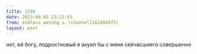 ```yaml
---
title: 1195
date: 2023-09-05 23:21:53
from: endless шизing ⍼ (channel1162404975)
layout: post
---
```


нет, ей богу, подростковый я ахуел бы с меня сейчасшнего совершенно

